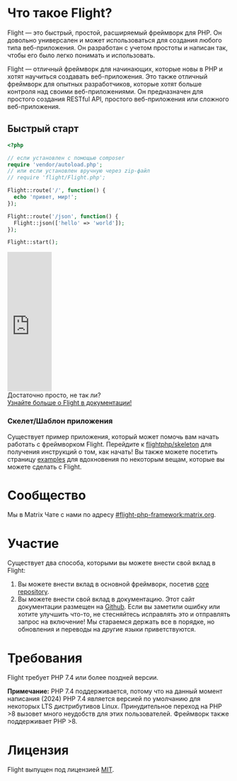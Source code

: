 # Что такое Flight?

Flight — это быстрый, простой, расширяемый фреймворк для PHP. Он довольно универсален и может использоваться для создания любого типа веб-приложения. Он разработан с учетом простоты и написан так, чтобы его было легко понимать и использовать.

Flight — отличный фреймворк для начинающих, которые новы в PHP и хотят научиться создавать веб-приложения. Это также отличный фреймворк для опытных разработчиков, которые хотят больше контроля над своими веб-приложениями. Он предназначен для простого создания RESTful API, простого веб-приложения или сложного веб-приложения.

## Быстрый старт

```php
<?php

// если установлен с помощью composer
require 'vendor/autoload.php';
// или если установлен вручную через zip-файл
// require 'flight/Flight.php';

Flight::route('/', function() {
  echo 'привет, мир!';
});

Flight::route('/json', function() {
  Flight::json(['hello' => 'world']);
});

Flight::start();
```

<div class="flight-block-video">
  <div class="row">
    <div class="col-12 col-md-6 position-relative video-wrapper">
      <iframe class="video-bg" width="100vw" height="315" src="https://www.youtube.com/embed/VCztp1QLC2c?si=W3fSWEKmoCIlC7Z5" title="YouTube video player" frameborder="0" allow="accelerometer; autoplay; clipboard-write; encrypted-media; gyroscope; picture-in-picture; web-share" allowfullscreen></iframe>
    </div>
    <div class="col-12 col-md-6 text-center mt-5 pt-5">
      <span class="fligth-title-video">Достаточно просто, не так ли?</span>
      <br>
      <a href="https://docs.flightphp.com/learn">Узнайте больше о Flight в документации!</a>
    </div>
  </div>
</div>

### Скелет/Шаблон приложения

Существует пример приложения, который может помочь вам начать работать с фреймворком Flight. Перейдите к [flightphp/skeleton](https://github.com/flightphp/skeleton) для получения инструкций о том, как начать! Вы также можете посетить страницу [examples](examples) для вдохновения по некоторым вещам, которые вы можете сделать с Flight.

# Сообщество

Мы в Matrix Чате с нами по адресу [#flight-php-framework:matrix.org](https://matrix.to/#/#flight-php-framework:matrix.org).

# Участие

Существует два способа, которыми вы можете внести свой вклад в Flight:

1. Вы можете внести вклад в основной фреймворк, посетив [core repository](https://github.com/flightphp/core).
2. Вы можете внести свой вклад в документацию. Этот сайт документации размещен на [Github](https://github.com/flightphp/docs). Если вы заметили ошибку или хотите улучшить что-то, не стесняйтесь исправлять это и отправлять запрос на включение! Мы стараемся держать все в порядке, но обновления и переводы на другие языки приветствуются.

# Требования

Flight требует PHP 7.4 или более поздней версии.

**Примечание:** PHP 7.4 поддерживается, потому что на данный момент написания (2024) PHP 7.4 является версией по умолчанию для некоторых LTS дистрибутивов Linux. Принудительное переход на PHP >8 вызовет много неудобств для этих пользователей. Фреймворк также поддерживает PHP >8.

# Лицензия

Flight выпущен под лицензией [MIT](https://github.com/flightphp/core/blob/master/LICENSE).